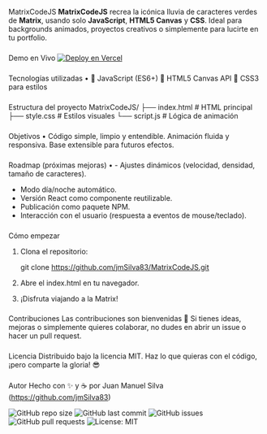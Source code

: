 MatrixCodeJS
**MatrixCodeJS** recrea la icónica lluvia de caracteres verdes de **Matrix**, usando solo **JavaScript**, **HTML5 Canvas** y **CSS**. Ideal para backgrounds animados, proyectos creativos o simplemente para lucirte en tu portfolio.

###
Demo en Vivo
[![Deploy en Vercel](https://img.shields.io/badge/Deploy-Vercel-000?style=for-the-badge&logo=vercel)]((https://matrix-code-js-jms83.vercel.app/))


###
Tecnologías utilizadas
•	🚀 JavaScript (ES6+)
🎨 HTML5 Canvas API
💅 CSS3 para estilos

###
Estructura del proyecto
MatrixCodeJS/
├── index.html         # HTML principal
├── style.css          # Estilos visuales
└── script.js          # Lógica de animación

###
Objetivos
•	Código simple, limpio y entendible.
Animación fluida y responsiva.
Base extensible para futuros efectos.

###
Roadmap (próximas mejoras)
•	- Ajustes dinámicos (velocidad, densidad, tamaño de caracteres).
- Modo día/noche automático.
- Versión React como componente reutilizable.
- Publicación como paquete NPM.
- Interacción con el usuario (respuesta a eventos de mouse/teclado).

###
Cómo empezar
1. Clona el repositorio:

    git clone https://github.com/jmSilva83/MatrixCodeJS.git

2. Abre el index.html en tu navegador.

3. ¡Disfruta viajando a la Matrix!

###
Contribuciones
Las contribuciones son bienvenidas 🚀
Si tienes ideas, mejoras o simplemente quieres colaborar, no dudes en abrir un issue o hacer un pull request.

###
Licencia
Distribuido bajo la licencia MIT.
Haz lo que quieras con el código, ¡pero comparte la gloria! 😎

###
Autor
Hecho con ✨ y ☕ por Juan Manuel Silva (https://github.com/jmSilva83)

![GitHub repo size](https://img.shields.io/github/repo-size/jmSilva83/MatrixCodeJS?color=green)
![GitHub last commit](https://img.shields.io/github/last-commit/jmSilva83/MatrixCodeJS)
![GitHub issues](https://img.shields.io/github/issues/jmSilva83/MatrixCodeJS)
![GitHub pull requests](https://img.shields.io/github/issues-pr/jmSilva83/MatrixCodeJS)
![License: MIT](https://img.shields.io/badge/License-MIT-yellow.svg)
